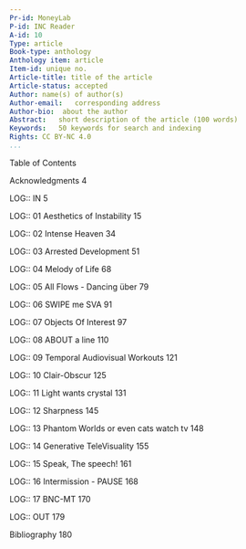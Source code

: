 ```yaml
---
Pr-id: MoneyLab
P-id: INC Reader
A-id: 10
Type: article
Book-type: anthology
Anthology item: article
Item-id: unique no.
Article-title: title of the article
Article-status: accepted
Author: name(s) of author(s)
Author-email:   corresponding address
Author-bio:  about the author
Abstract:   short description of the article (100 words)
Keywords:   50 keywords for search and indexing
Rights: CC BY-NC 4.0
...
```



Table of Contents

Acknowledgments 4

LOG:: IN 5

LOG:: 01 Aesthetics of Instability 15

LOG:: 02 Intense Heaven 34

LOG:: 03 Arrested Development 51

LOG:: 04 Melody of Life 68

LOG:: 05 All Flows - Dancing über 79

LOG:: 06 SWIPE me SVA 91

LOG:: 07 Objects Of Interest 97

LOG:: 08 ABOUT a line 110

LOG:: 09 Temporal Audiovisual Workouts 121

LOG:: 10 Clair-Obscur 125

LOG:: 11 Light wants crystal 131

LOG:: 12 Sharpness 145

LOG:: 13 Phantom Worlds or even cats watch tv 148

LOG:: 14 Generative TeleVisuality 155

LOG:: 15 Speak, The speech! 161

LOG:: 16 Intermission - PAUSE 168

LOG:: 17 BNC-MT 170

LOG:: OUT 179

Bibliography 180
